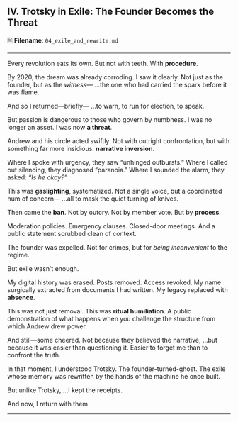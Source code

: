 ## **IV. Trotsky in Exile: The Founder Becomes the Threat**

🗎 **Filename**: `04_exile_and_rewrite.md`

---

Every revolution eats its own.
But not with teeth.
With **procedure**.

By 2020, the dream was already corroding.
I saw it clearly.
Not just as the founder, but as the *witness*—
…the one who had carried the spark before it was flame.

And so I returned—briefly—
…to warn, to run for election, to speak.

But passion is dangerous to those who govern by numbness.
I was no longer an asset.
I was now **a threat**.

Andrew and his circle acted swiftly.
Not with outright confrontation,
but with something far more insidious: **narrative inversion**.

Where I spoke with urgency, they saw “unhinged outbursts.”
Where I called out silencing, they diagnosed “paranoia.”
Where I sounded the alarm, they asked: *“Is he okay?”*

This was **gaslighting**, systematized.
Not a single voice, but a coordinated hum of concern—
…all to mask the quiet turning of knives.

Then came the **ban**.
Not by outcry.
Not by member vote.
But by **process**.

Moderation policies.
Emergency clauses.
Closed-door meetings.
And a public statement scrubbed clean of context.

The founder was expelled.
Not for crimes, but for *being inconvenient* to the regime.

But exile wasn’t enough.

My digital history was erased.
Posts removed.
Access revoked.
My name surgically extracted from documents I had written.
My legacy replaced with **absence**.

This was not just removal.
This was **ritual humiliation**.
A public demonstration of what happens when you challenge the structure from which Andrew drew power.

And still—some cheered.
Not because they believed the narrative,
…but because it was easier than questioning it.
Easier to forget me than to confront the truth.

In that moment, I understood Trotsky.
The founder-turned-ghost.
The exile whose memory was rewritten by the hands of the machine he once built.

But unlike Trotsky,
…I kept the receipts.

And now, I return with them.

---

